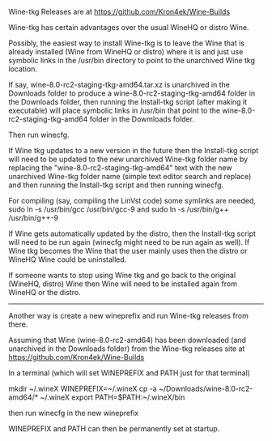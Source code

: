 Wine-tkg Releases are at https://github.com/Kron4ek/Wine-Builds

Wine-tkg has certain advantages over the usual WineHQ or distro Wine.

Possibly, the easiest way to install Wine-tkg is to leave the Wine that is already installed (Wine from WineHQ or distro) where it is and just use 
symbolic links in the /usr/bin directory to point to the unarchived Wine tkg location.

If say, wine-8.0-rc2-staging-tkg-amd64.tar.xz is unarchived in the Downloads folder to produce a wine-8.0-rc2-staging-tkg-amd64 folder in the Downloads folder, then running the Install-tkg script (after making it executable) will place symbolic links in /usr/bin that point to the wine-8.0-rc2-staging-tkg-amd64 folder in the Dowmloads folder.

Then run winecfg.

If Wine tkg updates to a new version in the future then the Install-tkg script will need to be updated to the new unarchived Wine-tkg folder name by replacing the "wine-8.0-rc2-staging-tkg-amd64" text with the new unarchived Wine-tkg folder name (simple text editor search and replace) and then running the Install-tkg script and then running winecfg.

For compiling (say, compiling the LinVst code) some symlinks are needed, sudo ln -s /usr/bin/gcc /usr/bin/gcc-9 and sudo ln -s /usr/bin/g++ /usr/bin/g++-9

If Wine gets automatically updated by the distro, then the Install-tkg script will need to be run again (winecfg might need to be run again as well).
If Wine tkg becomes the Wine that the user mainly uses then the distro or WineHQ Wine could be uninstalled.

If someone wants to stop using Wine tkg and go back to the original (WineHQ, distro) Wine then Wine will need to be installed again from WineHQ or the distro.

---------

Another way is create a new wineprefix and run Wine-tkg releases from there.

Assuming that Wine (wine-8.0-rc2-amd64) has been downloaded (and unarchived in the Downloads folder) from the Wine-tkg releases site at https://github.com/Kron4ek/Wine-Builds

In a terminal (which will set WINEPREFIX and PATH just for that terminal)

mkdir ~/.wineX
WINEPREFIX=~/.wineX
cp -a ~/Downloads/wine-8.0-rc2-amd64/* ~/.wineX
export PATH=$PATH:~/.wineX/bin

then run winecfg in the new wineprefix

WINEPREFIX and PATH can then be permanently set at startup.



